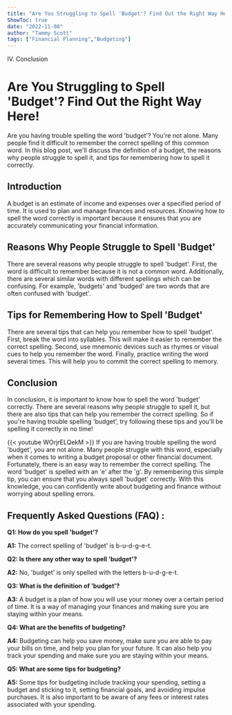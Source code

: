 ```yaml
---
title: "Are You Struggling to Spell 'Budget'? Find Out the Right Way Here!"
ShowToc: true 
date: "2022-11-08"
author: "Tammy Scott" 
tags: ["Financial Planning","Budgeting"]
---
```

IV. Conclusion

# Are You Struggling to Spell 'Budget'? Find Out the Right Way Here!

Are you having trouble spelling the word 'budget'? You're not alone. Many people find it difficult to remember the correct spelling of this common word. In this blog post, we'll discuss the definition of a budget, the reasons why people struggle to spell it, and tips for remembering how to spell it correctly. 

## Introduction

A budget is an estimate of income and expenses over a specified period of time. It is used to plan and manage finances and resources. Knowing how to spell the word correctly is important because it ensures that you are accurately communicating your financial information. 

## Reasons Why People Struggle to Spell 'Budget'

There are several reasons why people struggle to spell 'budget'. First, the word is difficult to remember because it is not a common word. Additionally, there are several similar words with different spellings which can be confusing. For example, 'budgets' and 'budged' are two words that are often confused with 'budget'. 

## Tips for Remembering How to Spell 'Budget'

There are several tips that can help you remember how to spell 'budget'. First, break the word into syllables. This will make it easier to remember the correct spelling. Second, use mnemonic devices such as rhymes or visual cues to help you remember the word. Finally, practice writing the word several times. This will help you to commit the correct spelling to memory. 

## Conclusion

In conclusion, it is important to know how to spell the word 'budget' correctly. There are several reasons why people struggle to spell it, but there are also tips that can help you remember the correct spelling. So if you're having trouble spelling 'budget', try following these tips and you'll be spelling it correctly in no time!

{{< youtube WOrjrELQekM >}} 
If you are having trouble spelling the word 'budget', you are not alone. Many people struggle with this word, especially when it comes to writing a budget proposal or other financial document. Fortunately, there is an easy way to remember the correct spelling. The word 'budget' is spelled with an 'e' after the 'g'. By remembering this simple tip, you can ensure that you always spell 'budget' correctly. With this knowledge, you can confidently write about budgeting and finance without worrying about spelling errors.

## Frequently Asked Questions (FAQ) :
**Q1: How do you spell 'budget'?**

**A1:** The correct spelling of 'budget' is b-u-d-g-e-t. 

**Q2: Is there any other way to spell 'budget'?**

**A2:** No, 'budget' is only spelled with the letters b-u-d-g-e-t. 

**Q3: What is the definition of 'budget'?**

**A3:** A budget is a plan of how you will use your money over a certain period of time. It is a way of managing your finances and making sure you are staying within your means. 

**Q4: What are the benefits of budgeting?**

**A4:** Budgeting can help you save money, make sure you are able to pay your bills on time, and help you plan for your future. It can also help you track your spending and make sure you are staying within your means. 

**Q5: What are some tips for budgeting?**

**A5:** Some tips for budgeting include tracking your spending, setting a budget and sticking to it, setting financial goals, and avoiding impulse purchases. It is also important to be aware of any fees or interest rates associated with your spending.





